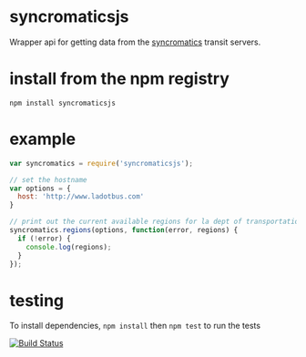 # syncromaticsjs
Wrapper api for getting data from the [syncromatics](http://syncromatics.com) transit servers.

# install from the npm registry

`npm install syncromaticsjs`

# example

```javascript
var syncromatics = require('syncromaticsjs');

// set the hostname
var options = {
  host: 'http://www.ladotbus.com'
}

// print out the current available regions for la dept of transportation
syncromatics.regions(options, function(error, regions) {
  if (!error) {
    console.log(regions);
  }
});

```

# testing
To install dependencies, `npm install` then `npm test` to run the tests

[![Build Status](https://travis-ci.org/bgilb/syncromaticsjs.svg?branch=master)](https://travis-ci.org/bgilb/syncromaticsjs)